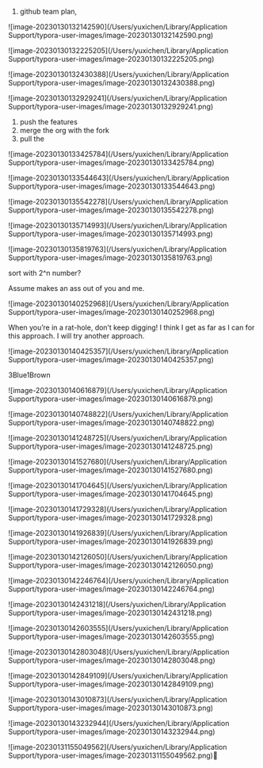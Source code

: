 1. github team plan, 

![image-20230130132142590](/Users/yuxichen/Library/Application Support/typora-user-images/image-20230130132142590.png)



![image-20230130132225205](/Users/yuxichen/Library/Application Support/typora-user-images/image-20230130132225205.png)

![image-20230130132430388](/Users/yuxichen/Library/Application Support/typora-user-images/image-20230130132430388.png)



![image-20230130132929241](/Users/yuxichen/Library/Application Support/typora-user-images/image-20230130132929241.png)



1. push the features
2. merge the org with the fork
3. pull the

![image-20230130133425784](/Users/yuxichen/Library/Application Support/typora-user-images/image-20230130133425784.png)



![image-20230130133544643](/Users/yuxichen/Library/Application Support/typora-user-images/image-20230130133544643.png)



![image-20230130135542278](/Users/yuxichen/Library/Application Support/typora-user-images/image-20230130135542278.png)

![image-20230130135714993](/Users/yuxichen/Library/Application Support/typora-user-images/image-20230130135714993.png)

![image-20230130135819763](/Users/yuxichen/Library/Application Support/typora-user-images/image-20230130135819763.png)

sort with 2^n number?

Assume makes an ass out of you and me.

![image-20230130140252968](/Users/yuxichen/Library/Application Support/typora-user-images/image-20230130140252968.png)

When you’re in a rat-hole, don’t keep digging! I think I get as far as I can for this approach. I will try another approach.

![image-20230130140425357](/Users/yuxichen/Library/Application Support/typora-user-images/image-20230130140425357.png)

3Blue1Brown

![image-20230130140616879](/Users/yuxichen/Library/Application Support/typora-user-images/image-20230130140616879.png)

![image-20230130140748822](/Users/yuxichen/Library/Application Support/typora-user-images/image-20230130140748822.png)

![image-20230130141248725](/Users/yuxichen/Library/Application Support/typora-user-images/image-20230130141248725.png)



![image-20230130141527680](/Users/yuxichen/Library/Application Support/typora-user-images/image-20230130141527680.png)



![image-20230130141704645](/Users/yuxichen/Library/Application Support/typora-user-images/image-20230130141704645.png)



![image-20230130141729328](/Users/yuxichen/Library/Application Support/typora-user-images/image-20230130141729328.png)



![image-20230130141926839](/Users/yuxichen/Library/Application Support/typora-user-images/image-20230130141926839.png)



![image-20230130142126050](/Users/yuxichen/Library/Application Support/typora-user-images/image-20230130142126050.png)



![image-20230130142246764](/Users/yuxichen/Library/Application Support/typora-user-images/image-20230130142246764.png)



![image-20230130142431218](/Users/yuxichen/Library/Application Support/typora-user-images/image-20230130142431218.png)



![image-20230130142603555](/Users/yuxichen/Library/Application Support/typora-user-images/image-20230130142603555.png)



![image-20230130142803048](/Users/yuxichen/Library/Application Support/typora-user-images/image-20230130142803048.png)

![image-20230130142849109](/Users/yuxichen/Library/Application Support/typora-user-images/image-20230130142849109.png)

![image-20230130143010873](/Users/yuxichen/Library/Application Support/typora-user-images/image-20230130143010873.png)



![image-20230130143232944](/Users/yuxichen/Library/Application Support/typora-user-images/image-20230130143232944.png)



![image-20230131155049562](/Users/yuxichen/Library/Application Support/typora-user-images/image-20230131155049562.png)